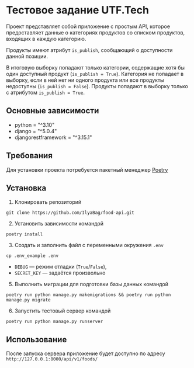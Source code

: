 # Тестовое задание UTF.Tech

Проект представляет собой приложение с простым API, которое предоставляет данные о категориях продуктов со списком продуктов, входящих в каждую категорию.

Продукты имеют атрибут `is_publish`, сообщающий о доступности данной позиции.

В итоговую выборку попадают только категории, содержащие хотя бы один доступный продукт (`is_publish = True`). Категория не попадает в выборку, если в ней нет ни одного продукта или все продукты недоступны (`is_publish = False`). Продукты попадают в выборку только с атрибутом `is_publish = True`.

## Основные зависимости

- python = "^3.10"
- django = "^5.0.4"
- djangorestframework = "^3.15.1"

## Требования

Для установки проекта потребуется пакетный менеджер [Poetry](https://python-poetry.org/docs/#installation)

## Установка

1. Клонировать репозиторий
```
git clone https://github.com/IlyaBag/food-api.git
```
2. Установить зависимости командой
```
poetry install
```
3. Создать и заполнить файл с переменными окружения `.env`
```
cp .env_example .env
```
   - `DEBUG` — режим отладки (`True`/`False`),
   - `SECRET_KEY` — задаётся произвольно
5. Выполнить миграции для подготовки базы данных командой
```
poetry run python manage.py makemigrations && poetry run python manage.py migrate
```
6. Запустить тестовый сервер командой
```
poetry run python manage.py runserver
```

## Использование

После запуска сервера приложение будет доступно по адресу `http://127.0.0.1:8000/api/v1/foods/`
